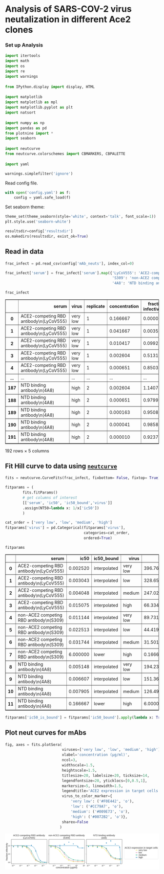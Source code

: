 # Analysis of SARS-COV-2 virus neutalization in different Ace2 clones

### Set up Analysis


```python
import itertools
import math
import os
import re
import warnings

from IPython.display import display, HTML

import matplotlib
import matplotlib as mpl
import matplotlib.pyplot as plt
import natsort

import numpy as np
import pandas as pd
from plotnine import *
import seaborn

import neutcurve
from neutcurve.colorschemes import CBMARKERS, CBPALETTE

import yaml
```


```python
warnings.simplefilter('ignore')
```

Read config file.


```python
with open('config.yaml') as f:
    config = yaml.safe_load(f)
```

Set seaborn theme:


```python
theme_set(theme_seaborn(style='white', context='talk', font_scale=1))
plt.style.use('seaborn-white')
```


```python
resultsdir=config['resultsdir']
os.makedirs(resultsdir, exist_ok=True)
```

## Read in data


```python
frac_infect = pd.read_csv(config['mAb_neuts'], index_col=0)
```


```python
frac_infect['serum'] = frac_infect['serum'].map({'LyCoV555': 'ACE2-competing RBD antibody\n(LyCoV555)',
                                                 'S309': 'non-ACE2 competing RBD antibody\n(S309)',
                                                 '4A8': 'NTD binding antibody\n(4A8)'})

```


```python
frac_infect
```




<div>
<style scoped>
    .dataframe tbody tr th:only-of-type {
        vertical-align: middle;
    }

    .dataframe tbody tr th {
        vertical-align: top;
    }

    .dataframe thead th {
        text-align: right;
    }
</style>
<table border="1" class="dataframe">
  <thead>
    <tr style="text-align: right;">
      <th></th>
      <th>serum</th>
      <th>virus</th>
      <th>replicate</th>
      <th>concentration</th>
      <th>fraction infectivity</th>
    </tr>
  </thead>
  <tbody>
    <tr>
      <th>0</th>
      <td>ACE2-competing RBD antibody\n(LyCoV555)</td>
      <td>very low</td>
      <td>1</td>
      <td>0.166667</td>
      <td>0.000002</td>
    </tr>
    <tr>
      <th>1</th>
      <td>ACE2-competing RBD antibody\n(LyCoV555)</td>
      <td>very low</td>
      <td>1</td>
      <td>0.041667</td>
      <td>0.003510</td>
    </tr>
    <tr>
      <th>2</th>
      <td>ACE2-competing RBD antibody\n(LyCoV555)</td>
      <td>very low</td>
      <td>1</td>
      <td>0.010417</td>
      <td>0.099252</td>
    </tr>
    <tr>
      <th>3</th>
      <td>ACE2-competing RBD antibody\n(LyCoV555)</td>
      <td>very low</td>
      <td>1</td>
      <td>0.002604</td>
      <td>0.513108</td>
    </tr>
    <tr>
      <th>4</th>
      <td>ACE2-competing RBD antibody\n(LyCoV555)</td>
      <td>very low</td>
      <td>1</td>
      <td>0.000651</td>
      <td>0.850309</td>
    </tr>
    <tr>
      <th>...</th>
      <td>...</td>
      <td>...</td>
      <td>...</td>
      <td>...</td>
      <td>...</td>
    </tr>
    <tr>
      <th>187</th>
      <td>NTD binding antibody\n(4A8)</td>
      <td>high</td>
      <td>2</td>
      <td>0.002604</td>
      <td>1.140743</td>
    </tr>
    <tr>
      <th>188</th>
      <td>NTD binding antibody\n(4A8)</td>
      <td>high</td>
      <td>2</td>
      <td>0.000651</td>
      <td>0.979990</td>
    </tr>
    <tr>
      <th>189</th>
      <td>NTD binding antibody\n(4A8)</td>
      <td>high</td>
      <td>2</td>
      <td>0.000163</td>
      <td>0.950808</td>
    </tr>
    <tr>
      <th>190</th>
      <td>NTD binding antibody\n(4A8)</td>
      <td>high</td>
      <td>2</td>
      <td>0.000041</td>
      <td>0.985863</td>
    </tr>
    <tr>
      <th>191</th>
      <td>NTD binding antibody\n(4A8)</td>
      <td>high</td>
      <td>2</td>
      <td>0.000010</td>
      <td>0.923761</td>
    </tr>
  </tbody>
</table>
<p>192 rows × 5 columns</p>
</div>



## Fit Hill curve to data using [`neutcurve`](https://jbloomlab.github.io/neutcurve/)


```python
fits = neutcurve.CurveFits(frac_infect, fixbottom= False, fixtop= True)
```


```python
fitparams = (
        fits.fitParams()
        # get columns of interest
        [['serum', 'ic50', 'ic50_bound','virus']]
        .assign(NT50=lambda x: 1/x['ic50'])        
        )
```


```python
cat_order = ['very low', 'low', 'medium', 'high']
fitparams['virus'] = pd.Categorical(fitparams['virus'],
                                    categories=cat_order,
                                    ordered=True)
```


```python
fitparams
```




<div>
<style scoped>
    .dataframe tbody tr th:only-of-type {
        vertical-align: middle;
    }

    .dataframe tbody tr th {
        vertical-align: top;
    }

    .dataframe thead th {
        text-align: right;
    }
</style>
<table border="1" class="dataframe">
  <thead>
    <tr style="text-align: right;">
      <th></th>
      <th>serum</th>
      <th>ic50</th>
      <th>ic50_bound</th>
      <th>virus</th>
      <th>NT50</th>
    </tr>
  </thead>
  <tbody>
    <tr>
      <th>0</th>
      <td>ACE2-competing RBD antibody\n(LyCoV555)</td>
      <td>0.002520</td>
      <td>interpolated</td>
      <td>very low</td>
      <td>396.764998</td>
    </tr>
    <tr>
      <th>1</th>
      <td>ACE2-competing RBD antibody\n(LyCoV555)</td>
      <td>0.003043</td>
      <td>interpolated</td>
      <td>low</td>
      <td>328.656981</td>
    </tr>
    <tr>
      <th>2</th>
      <td>ACE2-competing RBD antibody\n(LyCoV555)</td>
      <td>0.004048</td>
      <td>interpolated</td>
      <td>medium</td>
      <td>247.026726</td>
    </tr>
    <tr>
      <th>3</th>
      <td>ACE2-competing RBD antibody\n(LyCoV555)</td>
      <td>0.015075</td>
      <td>interpolated</td>
      <td>high</td>
      <td>66.334383</td>
    </tr>
    <tr>
      <th>4</th>
      <td>non-ACE2 competing RBD antibody\n(S309)</td>
      <td>0.011144</td>
      <td>interpolated</td>
      <td>very low</td>
      <td>89.731906</td>
    </tr>
    <tr>
      <th>5</th>
      <td>non-ACE2 competing RBD antibody\n(S309)</td>
      <td>0.022513</td>
      <td>interpolated</td>
      <td>low</td>
      <td>44.419146</td>
    </tr>
    <tr>
      <th>6</th>
      <td>non-ACE2 competing RBD antibody\n(S309)</td>
      <td>0.031744</td>
      <td>interpolated</td>
      <td>medium</td>
      <td>31.501638</td>
    </tr>
    <tr>
      <th>7</th>
      <td>non-ACE2 competing RBD antibody\n(S309)</td>
      <td>6.000000</td>
      <td>lower</td>
      <td>high</td>
      <td>0.166667</td>
    </tr>
    <tr>
      <th>8</th>
      <td>NTD binding antibody\n(4A8)</td>
      <td>0.005148</td>
      <td>interpolated</td>
      <td>very low</td>
      <td>194.232873</td>
    </tr>
    <tr>
      <th>9</th>
      <td>NTD binding antibody\n(4A8)</td>
      <td>0.006607</td>
      <td>interpolated</td>
      <td>low</td>
      <td>151.363779</td>
    </tr>
    <tr>
      <th>10</th>
      <td>NTD binding antibody\n(4A8)</td>
      <td>0.007905</td>
      <td>interpolated</td>
      <td>medium</td>
      <td>126.494615</td>
    </tr>
    <tr>
      <th>11</th>
      <td>NTD binding antibody\n(4A8)</td>
      <td>0.166667</td>
      <td>lower</td>
      <td>high</td>
      <td>6.000000</td>
    </tr>
  </tbody>
</table>
</div>




```python
fitparams['ic50_is_bound'] = fitparams['ic50_bound'].apply(lambda x: True if x!='interpolated' else False)

```

## Plot neut curves for mAbs


```python
fig, axes = fits.plotSera(
                          viruses=['very low', 'low', 'medium', 'high'],
                          xlabel='concentration (µg/ml)',
                          ncol=3,
                          widthscale=1.5,
                          heightscale=1.5,
                          titlesize=20, labelsize=20, ticksize=14,
                          legendfontsize=20, yticklocs=[0,0.5,1],
                          markersize=5, linewidth=1.5,
                          legendtitle='ACE2 expression in target cells' ,
                          virus_to_color_marker={
                              'very low': ('#F0E442', 'o'),
                              'low': ('#CC79A7', 'o'),
                              'medium': ('#009E73', 'o'),
                              'high': ('#0072B2', 'o')},
                          sharex=False
                         )
```


    
![png](virus_neutralization_mAbs_files/virus_neutralization_mAbs_20_0.png)
    



```python

```
